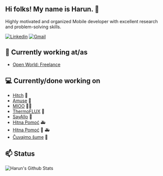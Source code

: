 <h2 >Hi folks! My name is Harun. 👋</h2>
<p>Highly motivated and organized Mobile developer with excellent research and problem-solving skills.</p>

[![Linkedin](https://img.shields.io/badge/-Linkedin-blue?style=flat&logo=Linkedin&logoColor=white)](https://ba.linkedin.com/in/harun-agi%C4%87-958aa7142) [![Gmail](https://img.shields.io/badge/-Gmail-c14438?style=flat&logo=Gmail&logoColor=white)](mailto:ageechx@gmail.com)

## 💼 Currently working at/as
- [Open World: Freelance](https://www.linkedin.com/in/harunagic/)

## 💻 Currently/done working on
- [Hitch](https://play.google.com/store/apps/details?id=com.hitchtechnologies.hitch&hl=en&gl=US) 🚗
- [Amuse](https://play.google.com/store/apps/details?id=io.amuse.android&hl=en&gl=US)  🎼
- [MIOO](https://play.google.com/store/apps/details?id=cc.mioo&hl=en&gl=US) 🚴🏻
- [ThermoFLUX](https://apps.apple.com/us/app/thermoflux/id1587484124) 
- [SayAllo](https://play.google.com/store/apps/details?id=com.datingunpacked.unpackd&hl=en&gl=US)  👋
- [Hitna Pomoć](https://play.google.com/store/apps/details?id=com.hitnapomoc.kts&hl=en&gl=US)  🚑
- [Hitna Pomoć](https://apps.apple.com/us/app/hitna-pomoc-sarajevo/id1540998868)  🚑
- [Čuvajmo šume](https://play.google.com/store/apps/details?id=ba.betastudio.cuvajmosume) 🌳

## 📫 Status
![Harun's Github Stats](https://github-readme-stats.vercel.app/api?username=harunagic&show_icons=true&hide_border=true&include_all_commits=true&count_private=true)

